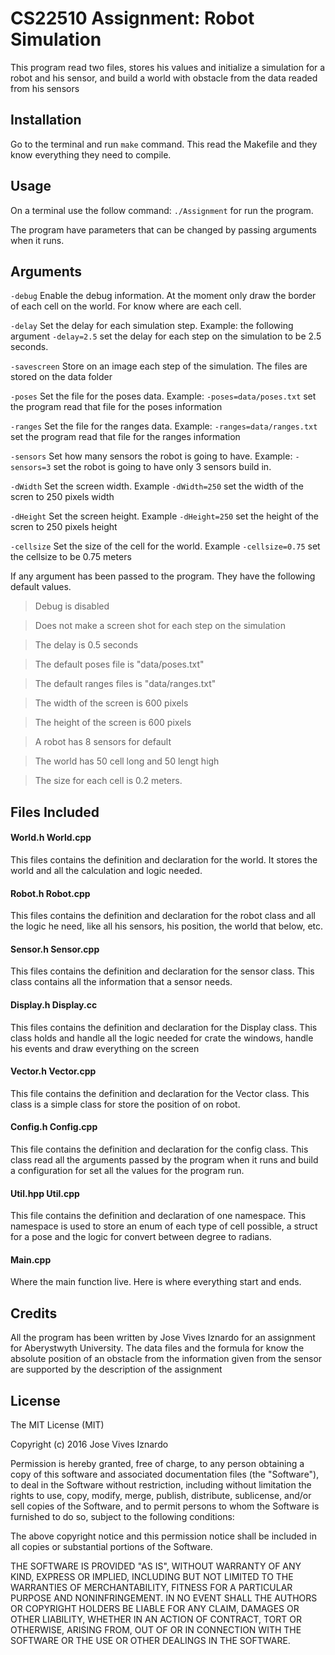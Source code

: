 
# CS22510 Assignment: Robot Simulation

This program read two files, stores his values and initialize a simulation for a robot and his sensor, and build a world with obstacle from the data readed from his sensors

## Installation

Go to the terminal and run `make` command. This read the Makefile and they know everything they need to compile.

## Usage

On a terminal use the follow command: `./Assignment` for run the program.

The program have parameters that can be changed by passing arguments when it runs.

## Arguments

`-debug`
Enable the debug information. At the moment only draw the border of each cell on the world. For know where are each cell.

`-delay`
Set the delay for each simulation step. Example: the following argument `-delay=2.5` set the delay for each step on the simulation to be 2.5 seconds.

`-savescreen`
Store on an image each step of the simulation. The files are stored on the data folder

`-poses`
Set the file for the poses data. Example: `-poses=data/poses.txt` set the program read that file for the poses information

`-ranges`
Set the file for the ranges data. Example: `-ranges=data/ranges.txt` set the program read that file for the ranges information

`-sensors`
Set how many sensors the robot is going to have. Example: `-sensors=3` set the robot is going to have only 3 sensors build in.

`-dWidth`
Set the screen width. Example `-dWidth=250` set the width of the scren to 250 pixels width

`-dHeight`
Set the screen height. Example `-dHeight=250` set the height of the scren to 250 pixels height

`-cellsize`
Set the size of the cell for the world. Example `-cellsize=0.75` set the cellsize to be 0.75 meters

If any argument has been passed to the program. They have the following default values.
> Debug is disabled

> Does not make a screen shot for each step on the simulation

> The delay is 0.5 seconds

> The default poses file is "data/poses.txt"

> The default ranges files is "data/ranges.txt"

> The width of the screen is 600 pixels

> The height of the screen is 600 pixels

> A robot has 8 sensors for default

> The world has 50 cell long and 50 lengt high

> The size for each cell is 0.2 meters.

## Files Included

#### World.h World.cpp
This files contains the definition and declaration for the world. It stores the world and all the calculation and logic needed.

#### Robot.h Robot.cpp
This files contains the definition and declaration for the robot class and all the logic he need, like all his sensors, his position, the world that below, etc.

#### Sensor.h Sensor.cpp
This files contains the definition and declaration for the sensor class. This class contains all the information that a sensor needs.

#### Display.h Display.cc
This files contains the definition and declaration for the Display class. This class holds and handle all the logic needed for crate the windows, handle his events and draw everything on the screen

#### Vector.h Vector.cpp
This file contains the definition and declaration for the Vector class. This class is a simple class for store the position of on robot.

#### Config.h Config.cpp
This file contains the definition and declaration for the config class. This class read all the arguments passed by the program when it runs and build a configuration for set all the values for the program run.

#### Util.hpp Util.cpp
This file contains the definition and declaration of one namespace. This namespace is used to store an enum of each type of cell possible, a struct for a pose and the logic for convert between degree to radians.

#### Main.cpp
Where the main function live. Here is where everything start and ends. 

## Credits

All the program has been written by Jose Vives Iznardo for an assignment for Aberystwyth University. The data files and the formula for know the absolute position of an obstacle from the information given from the sensor are supported by the description of the assignment

## License

The MIT License (MIT)

Copyright (c) 2016 Jose Vives Iznardo

Permission is hereby granted, free of charge, to any person obtaining a copy
of this software and associated documentation files (the "Software"), to deal
in the Software without restriction, including without limitation the rights
to use, copy, modify, merge, publish, distribute, sublicense, and/or sell
copies of the Software, and to permit persons to whom the Software is
furnished to do so, subject to the following conditions:

The above copyright notice and this permission notice shall be included in all
copies or substantial portions of the Software.

THE SOFTWARE IS PROVIDED "AS IS", WITHOUT WARRANTY OF ANY KIND, EXPRESS OR
IMPLIED, INCLUDING BUT NOT LIMITED TO THE WARRANTIES OF MERCHANTABILITY,
FITNESS FOR A PARTICULAR PURPOSE AND NONINFRINGEMENT. IN NO EVENT SHALL THE
AUTHORS OR COPYRIGHT HOLDERS BE LIABLE FOR ANY CLAIM, DAMAGES OR OTHER
LIABILITY, WHETHER IN AN ACTION OF CONTRACT, TORT OR OTHERWISE, ARISING FROM,
OUT OF OR IN CONNECTION WITH THE SOFTWARE OR THE USE OR OTHER DEALINGS IN THE
SOFTWARE.

